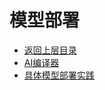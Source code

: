# 模型部署

* [返回上层目录](../model-inference-optimization-deployment.md)
* [AI编译器](ai-compiler/ai-compiler.md)
* [具体模型部署实践](model-deployment-practice/model-deployment-practice.md)


